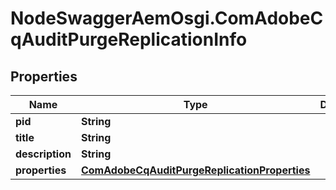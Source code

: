 # NodeSwaggerAemOsgi.ComAdobeCqAuditPurgeReplicationInfo

## Properties

Name | Type | Description | Notes
------------ | ------------- | ------------- | -------------
**pid** | **String** |  | [optional] 
**title** | **String** |  | [optional] 
**description** | **String** |  | [optional] 
**properties** | [**ComAdobeCqAuditPurgeReplicationProperties**](ComAdobeCqAuditPurgeReplicationProperties.md) |  | [optional] 


